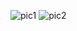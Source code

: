 ![pic1](https://github.com/user-attachments/assets/43dcd15b-e525-4ad9-824f-7e0488151656)
![pic2](https://github.com/user-attachments/assets/23aad819-f3fa-4ed3-ad5d-eecf26c6fec9)
